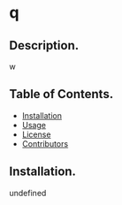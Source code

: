 # q
  ## Description.
  w

  ## Table of Contents.

  * [Installation](#installation)
  * [Usage](#usage)
  * [License](#license)
  * [Contributors](#contributing)

  ## Installation.
  
  undefined
  
  
